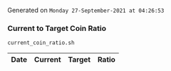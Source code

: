 Generated on `Monday 27-September-2021 at 04:26:53`

### Current to Target Coin Ratio
`current_coin_ratio.sh`

Date|Current|Target|Ratio
---|---|---|---

